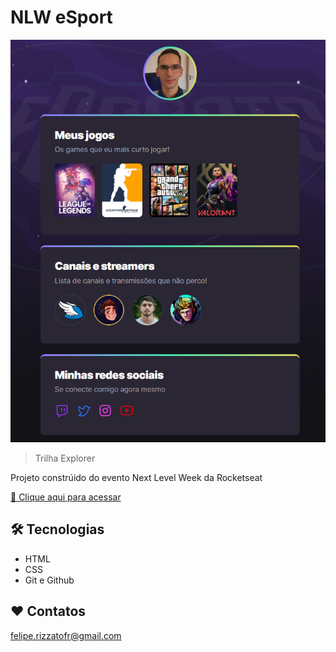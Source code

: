 # NLW eSport

![preview](./img/preview.png)

> Trilha Explorer

Projeto constrúido do evento Next Level Week da Rocketseat

[🔗 Clique aqui para acessar](https://felipe-nlw-esport.netlify.app/)

## 🛠️ Tecnologias

- HTML
- CSS
- Git e Github

## ❤️ Contatos

felipe.rizzatofr@gmail.com
